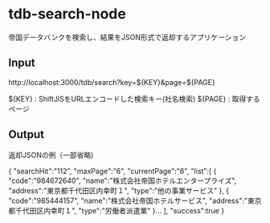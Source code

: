 tdb-search-node
===============

帝国データバンクを検索し、結果をJSON形式で返却するアプリケーション

Input
--------------

http://localhost:3000/tdb/search?key=${KEY}&page=${PAGE}

${KEY} : ShiftJISをURLエンコードした検索キー(社名検索)
${PAGE} : 取得するページ

Output
--------------
返却JSONの例（一部省略)

{
    "searchHit":"112",
    "maxPage":"6",
    "currentPage":"6",
    "list":[
        {
            "code":"984672640",
            "name":"株式会社帝国ホテルエンタープライズ",
            "address":"東京都千代田区内幸町１",
            "type":"他の事業サービス"
        },
        {
            "code":"985444157",
            "name":"株式会社帝国ホテルサービス",
            "address":"東京都千代田区内幸町１",
            "type":"労働者派遣業"
        }...
    ],
    "success":true
}
